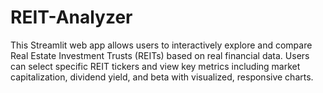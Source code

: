 # REIT-Analyzer
This Streamlit web app allows users to interactively explore and compare Real Estate Investment Trusts (REITs) based on real financial data. Users can select specific REIT tickers and view key metrics including market capitalization, dividend yield, and beta with visualized, responsive charts.

